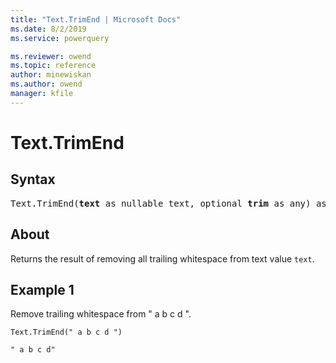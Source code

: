 ```yaml
---
title: "Text.TrimEnd | Microsoft Docs"
ms.date: 8/2/2019
ms.service: powerquery

ms.reviewer: owend
ms.topic: reference
author: minewiskan
ms.author: owend
manager: kfile
---
```

# Text.TrimEnd

## Syntax

<pre>
Text.TrimEnd(<b>text</b> as nullable text, optional <b>trim</b> as any) as nullable text
</pre>
  
## About  
Returns the result of removing all trailing whitespace from text value `text`.

## Example 1
Remove trailing whitespace from " a b c d ".

```powerquery-m
Text.TrimEnd(" a b c d ")
```

`" a b c d"`
